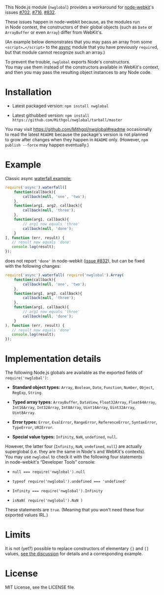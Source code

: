 This Node.js module (`nwglobal`) provides a workaround for [node-webkit](https://github.com/rogerwang/node-webkit/)'s issues [#702](https://github.com/rogerwang/node-webkit/issues/702), [#716](https://github.com/rogerwang/node-webkit/issues/716), [#832](https://github.com/rogerwang/node-webkit/issues/832).

These issues happen in node-webkit because, as the modules run in Node context, the constructors of their global objects (such as `Date` or `ArrayBuffer` or even `Array`) differ from WebKit's.

(An example below demonstrates that you may pass an array from some `<script>…</script>` to the [async](https://github.com/caolan/async/) module that you have previously `require`d, but that module cannot recognize such an array.)

To prevent the trouble, `nwglobal` exports Node's constructors. You may use them instead of the constructors available in WebKit's context, and then you may pass the resulting object instances to any Node code.

# Installation

* Latest packaged version: `npm install nwglobal`

* Latest githubbed version: `npm install https://github.com/Mithgol/nwglobal/tarball/master`

You may visit https://github.com/Mithgol/nwglobal#readme occasionally to read the latest `README` because the package's version is not planned to grow after changes when they happen in `README` only. (However, `npm publish --force` may happen eventually.)

# Example

Classic async [waterfall example:](https://github.com/caolan/async/blob/b6a1336bcb0865d6d26224f9553b9e1886fe696e/README.md#waterfall)

```js
require('async').waterfall([
    function(callback){
        callback(null, 'one', 'two');
    },
    function(arg1, arg2, callback){
        callback(null, 'three');
    },
    function(arg1, callback){
        // arg1 now equals 'three'
        callback(null, 'done');
    }
], function (err, result) {
   // result now equals 'done'
   console.log(result);
});
```

does not report `'done'` in node-webkit ([issue #832](https://github.com/rogerwang/node-webkit/issues/832)), but can be fixed with the following changes:

```js
require('async').waterfall( require('nwglobal').Array(
    function(callback){
        callback(null, 'one', 'two');
    },
    function(arg1, arg2, callback){
        callback(null, 'three');
    },
    function(arg1, callback){
        // arg1 now equals 'three'
        callback(null, 'done');
    }
), function (err, result) {
   // result now equals 'done'
   console.log(result);
});
```

# Implementation details

The following Node.js globals are available as the exported fields of `require('nwglobal')`:

* **Standard object types:** `Array`, `Boolean`, `Date`, `Function`, `Number`, `Object`, `RegExp`, `String`.

* **Typed array types:** `ArrayBuffer`, `DataView`, `Float32Array`, `Float64Array`, `Int16Array`, `Int32Array`, `Int8Array`, `Uint16Array`, `Uint32Array`, `Uint8Array`.

* **Error types:** `Error`, `EvalError`, `RangeError`, `ReferenceError`, `SyntaxError`, `TypeError`, `URIError`.

* **Special value types:** `Infinity`, `NaN`, `undefined`, `null`.

However, the latter four (`Infinity`, `NaN`, `undefined`, `null`) are actually superglobal (i.e. they are the same in Node's and WebKit's contexts). You may use `nwglobal` to check it with the following four statements in node-webkit's “Developer Tools” console:

* `null === require('nwglobal').null`

* `typeof require('nwglobal').undefined === 'undefined'`

* `Infinity === require('nwglobal').Infinity`

* `isNaN( require('nwglobal').NaN )`

These statements are `true`. (Meaning that you won't need these four exported values IRL.)

# Limits

It is not (yet?) possible to replace constructors of elementary `{}` and `[]` values, [see the discussion](https://github.com/rogerwang/node-webkit/issues/832#issuecomment-20297959) for details and a corresponding example.

# License

MIT License, see the LICENSE file.